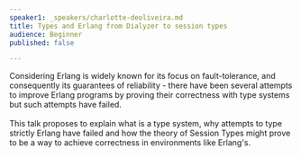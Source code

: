 ```yaml
---
speaker1: _speakers/charlotte-deoliveira.md
title: Types and Erlang from Dialyzer to session types
audience: Beginner
published: false

---
```

<p>Considering Erlang is widely known for its focus on fault-tolerance, and consequently its guarantees of reliability - there have been several attempts to improve Erlang programs by proving their correctness with type systems but such attempts have failed.<br /><br />
 This talk proposes to explain what is a type system, why attempts to type strictly Erlang have failed and how the theory of Session Types might prove to be a way to achieve correctness in environments like Erlang's.</p>
